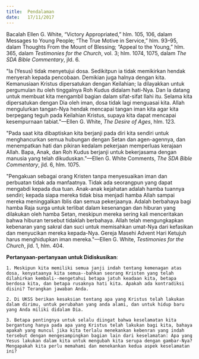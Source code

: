 ```yaml
---
title:  Pendalaman
date:   17/11/2017
---
```


Bacalah Ellen G. White, “Victory Appropriated,” hlm. 105, 106, dalam Messages to Young People; “The True Motive in Service,” hlm. 93–95, dalam Thoughts From the Mount of Blessing; “Appeal to the Young,” hlm. 365, dalam *Testimonies for the Church*, vol. 3; hlm. 1074, 1075, dalam *The SDA Bible Commentary*, jld. 6.

"Ia (Yesus) tidak menyetujui dosa. Sedikitpun ia tidak memikirkan hendak menyerah kepada pencobaan. Demikian juga halnya dengan kita. Kemanusiaan Kristus dipersatukan dengan Keilahian; Ia dilayakkan untuk pergumulan itu oleh tinggalnya Roh Kudus didalam hati-Nya. Dan Ia datang untuk membuat kita mengambil bagian dalam sifat-sifat Ilahi itu. Selama kita dipersatukan dengan Dia oleh iman, dosa tidak lagi menguasai kita. Allah mengulurkan tangan-Nya hendak mencapai tangan iman kita agar kita berpegang teguh pada Keilahian Kristus, supaya kita dapat mencapai kesempurnaan tabiat."—Ellen G. White, *The Desire of Ages*, hlm. 123.

"Pada saat kita dibaptiskan kita berjanji pada diri kita sendiri untuk menghancurkan semua hubungan dengan Setan dan agen-agennya, dan menempatkan hati dan pikiran kedalam pekerjaan memperluas kerajaan Allah. Bapa, Anak, dan Roh Kudus berjanji untuk bekerjasama dengan manusia yang telah dikuduskan."—Ellen G. White Comments, *The SDA Bible Commentary*, jld. 6, hlm. 1075.

"Pengakuan sebagai orang Kristen tanpa menyesuaikan iman dan perbuatan tidak ada manfaatnya. Tidak ada seorangpun yang dapat mengabdi kepada dua tuan. Anak-anak kejahatan adalah hamba tuannya sendiri; kepada siapa mereka tidak bisa menjadi hamba Allah sampai mereka meninggalkan Iblis dan semua pekerjaanya. Adalah berbahaya bagi hamba Raja surga untuk terlibat dalam kesenangan dan hiburan yang dilakukan oleh hamba Setan, meskipun mereka sering kali menceritakan bahwa hiburan tersebut tidaklah berbahaya. Allah telah mengungkapkan kebenaran yang sakral dan suci untuk memisahkan umat-Nya dari kefasikan dan menyucikan mereka kepada-Nya. Gereja Masehi Advent Hari Ketujuh harus menghidupkan iman mereka."—Ellen G. White, *Testimonies for the Church*, jld. 1, hlm. 404.

**Pertanyaan-pertanyaan untuk Didiskusikan**:

`1. Meskipun kita memiliki semua janji indah tentang kemenagan atas dosa, kenyataanya kita semua--bahkan seorang Kristen yang telah dilahirkan kembali--mengetahui betapa jatuh keadaan kita, betapa berdosa kita, dan betapa rusaknya hati kita. Apakah ada kontradiksi disini? Terangkan jawaban Anda.`

`2. Di UKSS berikan kesaksian tentang apa yang Kristus telah lakukan dalam dirimu, untuk perubahan yang anda alami, dan untuk hidup baru yang Anda miliki didalam Dia.`

`3. Betapa pentingnya untuk selalu diingat bahwa keselamatan kita bergantung hanya pada apa yang Kristus telah lakukan bagi kita, bahaya apakah yang muncul jika kita terlalu menekankan kebenran yang indah tersebut dengan mengesampingkan bagian lain dari keselamatan: Apa yang Yesus lakukan dalam kita untuk mengubah kita serupa dengan gambar-Nya? Mengapakah kita perlu memahami dan menekankan kedua aspek keselamatan ini?`
